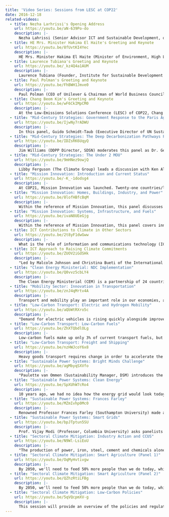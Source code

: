 ```yaml
---
title: 'Video Series: Sessions from LESC at COP22'
date: 2016-12-18
related-videos:
  - title: Nezha Larhrissi's Opening Address
    url: https://youtu.be/aN-639Po-do
    description: |-
      Nezha Lahrissi (Senior Advisor ICT and Sustainable Development, office of Minister of Environment, Morocco) delivers the opening address for the Low-Emissions Solutions Conference (LESC) at COP22.
  - title: HE Mrs. Minister Hakima El Haite's Greeting and Keynote
    url: https://youtu.be/8fUvtKI4Yec
    description: |-
      HE Mrs. Minister Hakima El Haite (Minister of Environment, High Level Climate Champion, Kingdom of Morocco) gives her keynote address at the Low-Emissions Solutions Conference (LESC) at COP22.
  - title: Laurence Tubiana's Greeting and Keynote
    url: https://youtu.be/_kz4Q4a1AUM
    description: |-
      Laurence Tubiana (Founder, Institute for Sustainable Development and International Relations (IDDRI), High Level Climate Champion) talks emissions reduction in her keynote address at the Low-Emissions Solutions Conference (LESC) at COP22.
  - title: Paul Polman's Greeting and Keynote
    url: https://youtu.be/FhBWH1Jmve0
    description: |-
      Paul Polman (CEO of Unilever & Chairman of World Business Council for Sustainable Development) addresses the role of business in accelerating the global sustainability agenda at the COP22 Low-Emissions Solutions Conference (LESC).
  - title: Chang Beom Kim's Greeting and Keynote
    url: https://youtu.be/wF6CkIMpCM0
    description: |-
      At the Low-Emissions Solutions Conference (LESC) of COP22, Chang Beom Kim (Ambassador of International Relations of Seoul Metropolitan Government & Representative of President Won Soon Park of ICLEI - Local Governments for Sustainability) discusses progress in Seoul, the latest data from ICLEI, and what's next in renewable energy.
  - title: "Mid-Century Strategies: Government Response to the Paris Agreement"
    url: https://youtu.be/IjwNy7rADWU
    description: |-
      In this panel, Guido Schmidt-Taub (Executive Director of UN Sustainable Development Solutions Network) interviews panelists Jonathan Pershing (Special Envoy on Climate Change), Stephen Lucas (Senior Associate Deputy Minister at Environment and Climate Change Canada), and Dr. Rodolfo Lacy Tamayo (Undersecretary for Environmental Policy and Planning) about government strategies for Paris Agreement implementation. Jeffrey Sachs (Special Advisor to the UN Secretary General and Director of SDSN) comes in at the end to add his thoughts on ethical decarbonization.
  - title: "Mid-Century Strategies: The Deep Decarbonization Pathways Project"
    url: https://youtu.be/IDZsRK6UqyQ
    description: |-
      Jim Williams (DDPP Director, SDSN) moderates this panel as Dr. George Safonov (Director of the Center for Environmental Economics, Higher School of Economics), Dr. Liu Qiang (National Center for Climate Change Strategy), Dr. Daniel Buira (CEO and President of Tempus Analitica), and Dr. Chris Bataille (Institute for Sustainable Development and International Relations) discuss the work of the Deep Decarbonization Pathways Project. Investments can become dead ends if long-term decarbonization is not factored in. How do we keep warming below 2°C, while meeting national priorities for social and economic development?
  - title: "Mid-Century Strategies: The Under 2 MOU"
    url: https://youtu.be/9mHNez9owjQ
    description: |-
      Libby Ferguson (The Climate Group) leads a discussion with Ken Alex (Director, Governor's Office of Research and Planning), Aristoteles Sandoval (Governor of Jalisco), and Stuart Hocking (Deputy Chief Executive, Department of Treasury and Finance) regarding Under 2 MOU commitments. The panel will address their motivations for joining the coalition, and where they see opportunities for collaboration.
  - title: "Mission Innovation: Introduction and Current Status"
    url: https://youtu.be/-K_-1dodsg4
    description: |-
      At COP21, Mission Innovation was launched. Twenty-one countries/leaders committed to double their clean energy investments in order to make energy cleaner, cheaper, and more accessible. In this video, Ministers from some of those countries update and share their progress and success. Speakers include Jeffrey Sachs ( Special Advisor to the UN Secretary General and Director of SDSN), Ernest Moniz (Secretary of Energy, U.S.), Arias Cañete (European Commissioner for Climate and Energy, European Commission), Sharon Dijksma (Minister for the Environment, Netherlands), Anne Vasara (Ambassador of Finland to the Kingdom of Morocco), and Nick Hurd (Minister of State for Climate Change and Industry, Department of Business, Energy, and Industrial Strategy, United Kingdom).
  - title: "Mission Innovation: Homes, Buildings, Industry, and Power"
    url: https://youtu.be/8lofHBfcBqM
    description: |-
      Within the reference of Mission Innovation, this panel discusses innovation in homes, buildings, industry, and power. Urbanization is increasing rapidly around the world and, by 2050, 2/3 of the world's population will live in cities. Thus, it is absolutely essential we become more energy efficient. Speakers include Josh Frydenberg (Minister for the Environment and Energy, Australia), Khalid al-Falih (Minister of Energy, Industry, and Mineral Resources, Saudi Arabia), and Madame Virginie Schwarz (Ministry of Ecology, Sustainable Development, and Energy, Directorate General of Energy and Climate).
  - title: "Mission Innovation: Systems, Infrastructure, and Fuels"
    url: https://youtu.be/ivaN8UEeGjg
    description: |-
      Within the reference of Mission Innovation, this panel covers innovation in systems, infrastructure, and fuels. We have discussed innovation in technology, but we also need to revolutionize business models and economic practices. Speakers are Rodolfo Lacy Tamayo (Undersecretary for Environmental Policy and Planning, Mexico), Luiz Barroso (CEO, Energy Research Company, Brazil),and  Matar Hamed Al Neyadi (Undersecretary, Ministry of Energy, United Arab Emirates). Speeches are followed by closing remarks from Peter Bakker (President and CEO of WBCSD), Catherine McKenna (Minister of Environment and Climate Change, Canada), and Mr. Ernest Moniz (U.S. Secretary of Energy).
  - title: ICT Contributions to Climate in Other Sectors
    url: https://youtu.be/2t8yF1dwGww
    description: |-
      What is the role of information and communications technology (ICT) in cutting CO2? If we bridge the digital divide, ICT can enable a 20% reduction in global CO2 emissions by 2030, holding them at 2015 levels. It can also result in eleven trillion dollars in savings by 2030. Philipp Buddemeier (Director, Accenture) leads the introduction, then Joan Krajewski (General Manager USA DSC Safety, Compliance and Sustainability, Microsoft USA), Eric Rondolat (CEO of Philips Lighting), Caspar Herzberg (Head of Africa, Schneider Electric), Prof. Vijay Modi (Prof of Mechanical Engineering at Columbia Univ), Neil Gerber (Director of Strategy, Energy, and Environment, Energy and Utilities Industry, IBM), and Youssef Zafri (Head of Marketing North Africa for Ericsson) talk about upcoming ICT trends that must be leveraged for decarbonization.
  - title: ICT Approach to Raising Climate Commitments
    url: https://youtu.be/ZUOV2iGdSHk
    description: |-
      "Led by Malcolm Johnson and Christina Bueti of the International Telecommunication Union, these ICT experts will explore how cities and sub-national groups are critical partners when it comes to operationalizing NDC targets. Panelists include: Frances Way (COO of CDP), Thierry Valette (CTO Huawei Access Network, member of FTHH Council), Bill Weihl (Vice President Sustainability, Facebook), David Hochschild (Commissioner, California Energy Commission), and Gabrielle Giner (Head of Sustainable Business Policy, BT Group)."
  - title: "Clean Energy Ministerial: NDC Implementation"
    url: https://youtu.be/Q0vvz5cbLY4
    description: |-
      The Clean Energy Ministerial (CEM) is a partnership of 24 countries working together with the European Commission to accelerate the global transition to clean energy. CEM countries account for 90% of clean energy investments, and about 75% of GHG emissions globally. Thus, this coalition could drastically change the clean energy trajectory for the world. Moderated by Ernest Moniz (Secretary of Energy, U.S., speakers including Lars Christian Lilleholt (Minister of Energy, Utilities and Climate, Denmark), Catherine McKenna (Canadian Minister of Environment and Climate), Dominique Ristori (Director General for Energy, European Commission), Khalid al-Falih, Minister of Energy, Industry and Mineral Resources Saudi Arabia), and Josh Frydenberg (Minister for the Environment and Energy, Australia) will talk about how CEM has helped them to implement their NDCs.
  - title: "Mobility Sector: Innovation in Transportation"
    url: https://youtu.be/znJ4qMrtv4A
    description: |-
      Transport and mobility play an important role in our economies, and they also represent about 25% of global energy related emissions. With demand set to grow significantly over the coming decades, how do we transform transport to move towards a low-carbon economy? This discussion includes Patrick Oliva (Senior Vice President of Sustainable Mobility and Energy Transition, Michelin Group), Peter Bakker (President and CEO, WBCSD), and Ahmed Barroudi (CEO of SIE, Morocco) as they suggest specific changes the transport sector requires.
  - title: "Low-Carbon Transport: Electric and Hydrogen Mobility"
    url: https://youtu.be/aQbWtRXro5c
    description: |-
      "Demand for electric vehicles is rising quickly alongside improvements in battery technology and a growing supply of renewable energy. These technologies are sure to dominate a decarbonized transport sector in the future. This session will explore innovations in electric and fuel cell vehicles, and explore options for scaling up their deployment across vehicle segments and other opportunities such as maritime and aviation. Alexis Gazzo (Partner, Climate Change and Sustainability Service, EY) moderates as panelists: Christian Girardeau (Electric Vehicle Vice President, Schneider Electric), Sylvain Allano (Co-founder, Ma3D Technologies), Toshifumi Kokubun (Vice President Partner, Deloitte Tomatsu Consulting in Japan), and Lan Marie Nguyen Berg (Vice Mayor for Environment and Transport, City of Oslo, Norway) suggest solutions."
  - title: "Low-Carbon Transport: Low-Carbon Fuels"
    url: https://youtu.be/ZhXTQbdlOLg
    description: |-
      Low-carbon fuels make up only 3% of current transport fuels, but this figure must grow to 10% by 2030 to satisfy economic growth and help keep global warming below 2 degrees Celsius. Rachel Kyte (CEO, SE4ALL) introduces the topic and Gerard Ostheimer (SE4ALL) moderates as panelists William Brandt (Director of Strategic Integration, ASU Lightworks), Sean Simpson (Co-founder and CSO, LanzaTech), David Burns (Manager, National Wildlife Federation), and Nour Amrani (Manager, Novozymes) describe the exciting progress made from lab to market. They explain how these fuels can be an essential part of LEDs and fulfill strict sustainability criteria in a wide variety of national circumstances.
  - title: "Low-Carbon Transport: Freight and Shipping"
    url: https://youtu.be/nzHWJcoY6x8
    description: |-
      Heavy goods transport requires change in order to accelerate the decarbonization of the sector. We must integrate ICT solutions, build smarter infrastructure, share data and assets, improve route optimization use and deploy new vehicle/vessel design paradigms. This panel sets a benchmark for the least emitting means of shipping (ie, boat vs truck vs plane), and reviews challenges and solutions to decarbonizing freight on a global scale. Vincent Benezech (Transport Analyst, OECD, International Transport Forum) moderates panelists Dr. Tristan Smith (Researcher and Lecturer in Energy and Transport, University College London Energy Institute), Rachid Tahri (President, Moroccan Freight Forwarders Association (AFFM), and Sebastien Bougon (Founder, Flying Whales).
  - title: "Sustainable Power Systems: Bright Minds Challenge"
    url: https://youtu.be/agMbyqSXVfo
    description: |-
      "Paulette van Ommen (Sustainability Manager, DSM) introduces the launch of #BrightMindsChallenge. DSM and its partners started this initiative looking for pioneers in energy storage and solar energy. The open, transparent online platform provides space on which innovators can post their projects. Three winners will be determined and then assisted in bringing their solutions to market."
  - title: "Sustainable Power Systems: Clean Energy"
    url: https://youtu.be/SpXUhW7cRo4
    description: |-
      10 years ago, we had no idea how the energy grid would look today. These panelists will discuss what viable energy sources we have to draw on long-term, and how we can transition to them. They will delve into the successes and failures they have noted in their respective countries thus far. Philippe Joubert (Executive Chairman Global Electricity Initiative, World Energy Council) moderates panelists Jordan Sturdy (Parliamentary Secretary for Energy Literacy and the Environment, British Columbia Government), Mandy Rambharos (Climate Change and Sustainable Development Manager, Eskom), Carlos Salle (Director of Energy Policy and Climate Change, Iberdrola), Juan Ramon Silva Ferrada (Chief Sustainability Officer, Acciona), and Eric Maucort (Deputy Vice President for Sustainable Development, EDF).
  - title: "Sustainable Power Systems: Frances Farley"
    url: https://youtu.be/MZmIvhp0Mc0
    description: |-
      Renowned Professor Frances Farley (Southampton University) made a surprise appearance at COP22 to introduce a new way he discovered for capturing wave energy, or producing electricity from the sea. The sun doesn't always shine, and the wind doesn't always blow, but the sea is always waving and contains much more energy in its waves than its tides. Wave energy has been a pipe dream for years; Professor Farley now explains how his invention brings us closer than ever.
  - title: "Sustainable Power Systems: Smart Grids"
    url: https://youtu.be/bpJTptun5SU
    description: |-
      Prof. Vijay Modi (Professor, Columbia University) asks panelists Maxine Ghavi (Head of Microgrids Initiative, ASEA Brown Boveri (ABB)), Terry Boston (Former President and CEO, PJM Interconnection), Deepak Divan (Director of Intelligent Power Infrastructure Consortium (IPIC), and Anjan Bose (Regents Professor, Washington State University) to answer your questions regarding smart energy grids. How do we integrate a high fraction of renewables into the grid? What infrastructure is currently being built? Can low cost innovation design system integration in the developing world actually show pathways to the developed world?
  - title: "Sectoral Climate Mitigation: Industry Action and CCUS"
    url: https://youtu.be/N9Wl-LsiEoU
    description: |-
      "The production of power, iron, steel, cement and chemicals alone are estimated to account for more than 40% of anthropogenic greenhouse gas emissions. Reducing these emissions is crucial for maintaining competitiveness in a carbon-constrained future. Hear about the approaches that different sectors are taking towards carbon capture, utilization and storage (CCU&S) from moderator Dr. Julio Friedmann (principal Deputy Assistant Secretary for Fossil Energy, U.S. Department of Energy), Eric Masanet (Director, Energy Demand Technology Unit, IEA), and panelists Manuela Ojan (Public Affairs, Global Environmental Sustainability, HeidelbergCement), Valérie Quiniou (VP Climate, Strategy, Innovation, Total), Julien Perez (Senior Manager, EY Climate Change and Sustainability Services), Issam Dairanieh (CO@ Sciences, Inc.), Charlotte Wolff-Bye (VP Sustainability, Statoil), Alan Knight (Corporate Responsibility - General Manager, ArcelorMittal), K-C Tran (Co-founder, Carbon Recycling International), and Michael Bande (VP Sustainability, Solvay)."
  - title: "Sectoral Climate Mitigation: Smart Agriculture (Panel 1)"
    url: https://youtu.be/OqMyHvtivgw
    description: |-
      By 2050, we'll need to feed 50% more people than we do today, while reducing carbon emissions dramatically at the same time. The goal is to make 50% more nutritious foods available by 2030 alongside 50% reduction in emissions from those exact supply chains, while, at the same time, building the climate resilience of farmers within the supply chains. Moderated by Sonja Vermuelen (Head of Research, Consortium of International Agricultural Research Centers (CGIAR)), panelists Gabriela Burian (Global Lead Sustainable Agriculture and Innovation, Monsanto), Chris Brown (VP, Corporate Responsibility and Sustainability, Olam), Diane Holdorf (Chief Sustainability Officer, Kellogg Company), and Abbie Reynolds (Executive Director Sustainable Business New Zealand) will discuss how to achieve this.
  - title: "Sectoral Climate Mitigation: Smart Agriculture (Panel 2)"
    url: https://youtu.be/QZhzRtiLFBg
    description: |-
      By 2050, we'll need to feed 50% more people than we do today, while reducing carbon emissions dramatically at the same time. The goal is to make 50% more nutritious foods available by 2030 alongside 50% reduction in emissions from those exact supply chains, while, at the same time, building the climate resilience of farmers within the supply chains.  This second panel on Climate Smart Agriculture will discuss how science and research are advancing innovation. Moderated by Sonja Vermuelen (Head of Research, Consortium of International Agricultural Research Centers (CGIAR)), panelists include Michael Obersteiner (Program Director, International Institute for Applied System Analysis), Margaret Torn (Senior Scientist, Lawrence Berkeley National Laboratory), Virgilio Viana (Superintendent-General, Amazonas Sustainable Foundation), and Varun Vats (Senior Manager, Public Policy & Partnerships, Syngenta).
  - title: "Sectoral Climate Mitigation: Low-Carbon Policies"
    url: https://youtu.be/5qVQcpmXV-g
    description: |-
      This session will provide an overview of the policies and regulations that are needed to support the deep decarbonization of energy systems. Hear about the challenges, benefits, and expected outcomes of policies such as taxes, carbon trading schemes, feed-in tariffs, and carbon pricing. Maria Mendiluce (Managing Director, Natural Capital, WBCSD) moderates panelists Lance Pierce (President, CDP North America), Thomas Kerr (Principal Climate Policy Officer, CPLC), Mark Sinclair (Climate Change Ambassador, New Zealand), Carlos Gentile (Undersecretary of Climate Change, Gov. Argentina), and David Turk (Head of Energy Environment Division, International Energy Agency).
---
```

